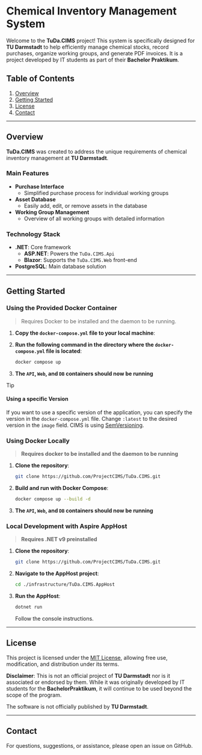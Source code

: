 ﻿# Chemical Inventory Management System

Welcome to the **TuDa.CIMS** project!
This system is specifically designed for **TU Darmstadt** to help efficiently manage
chemical stocks, record purchases, organize working groups, and generate PDF invoices.
It is a project developed by IT students as part of their **Bachelor Praktikum**.

## Table of Contents

1. [Overview](#overview)
2. [Getting Started](#getting-started)
3. [License](#license)
4. [Contact](#contact)

---

## Overview

**TuDa.CIMS** was created to address the unique requirements of chemical inventory management at **TU Darmstadt**.

### Main Features

- **Purchase Interface**
  - Simplified purchase process for individual working groups
- **Asset Database**
  - Easily add, edit, or remove assets in the database
- **Working Group Management**
  - Overview of all working groups with detailed information

### Technology Stack

- **.NET**: Core framework
  - **ASP.NET**: Powers the `TuDa.CIMS.Api`
  - **Blazor**: Supports the `TuDa.CIMS.Web` front-end
- **PostgreSQL**: Main database solution

---

## Getting Started

### Using the Provided Docker Container

> Requires Docker to be installed and the daemon to be running.

1. **Copy the `docker-compose.yml` file to your local machine**:

2. **Run the following command in the directory where the `docker-compose.yml` file is located**:

    ```sh
    docker compose up
    ```

3. **The `API`, `Web`, and `DB` containers should now be running**

> [!TIP]
> #### Using a specific Version
> If you want to use a specific version of the application,
> you can specify the version in the `docker-compose.yml` file.
> Change `:latest` to the desired version in the `image` field.
> CIMS is using [SemVersioning](https://semver.org/).

### Using Docker Locally

> **Requires docker to be installed and the daemon to be running**

1. **Clone the repository**:

    ```sh
    git clone https://github.com/ProjectCIMS/TuDa.CIMS.git
    ```

2. **Build and run with Docker Compose**:

    ```sh
    docker compose up --build -d
    ```

3. **The `API`, `Web`, and `DB` containers should now be running**

### Local Development with Aspire AppHost

> **Requires .NET v9 preinstalled**

1. **Clone the repository**:

    ```sh
    git clone https://github.com/ProjectCIMS/TuDa.CIMS.git
    ```

2. **Navigate to the AppHost project**:

    ```sh
    cd ./infrastructure/TuDa.CIMS.AppHost
    ```

3. **Run the AppHost**:

    ```sh
    dotnet run
    ```

    Follow the console instructions.

---

## License

This project is licensed under the [MIT License](LICENSE.md), allowing free use, modification, and distribution under its terms.

**Disclaimer**: This is not an official project of **TU Darmstadt** nor is it associated or endorsed by them.
While it was originally developed by IT students for the **BachelorPraktikum**, it will continue to be used beyond the scope of the program.

The software is not officially published by **TU Darmstadt**.

---

## Contact

For questions, suggestions, or assistance, please open an issue on GitHub.

